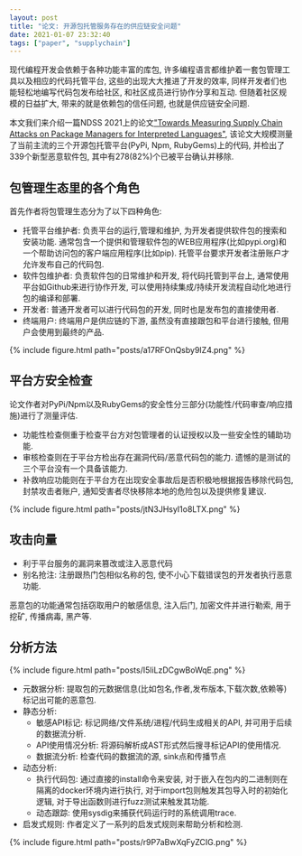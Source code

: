 ```yaml
---
layout: post
title: "论文: 开源包托管服务存在的供应链安全问题"
date: 2021-01-07 23:32:40
tags: ["paper", "supplychain"]
---
```


现代编程开发会依赖于各种功能丰富的库包, 许多编程语言都维护着一套包管理工具以及相应的代码托管平台, 这些的出现大大推进了开发的效率, 同样开发者们也能轻松地编写代码包发布给社区, 和社区成员进行协作分享和互动. 但随着社区规模的日益扩大, 带来的就是依赖包的信任问题, 也就是供应链安全问题.

本文我们来介绍一篇NDSS 2021上的论文["Towards Measuring Supply Chain Attacks on Package Managers for Interpreted Languages"](https://arxiv.org/abs/2002.01139), 该论文大规模测量了当前主流的三个开源包托管平台(PyPi, Npm, RubyGems)上的代码, 并检出了339个新型恶意软件包, 其中有278(82%)个已被平台确认并移除. 



## 包管理生态里的各个角色

首先作者将包管理生态分为了以下四种角色:

* 托管平台维护者: 负责平台的运行,管理和维护, 为开发者提供软件包的搜索和安装功能. 通常包含一个提供和管理软件包的WEB应用程序(比如pypi.org)和一个帮助访问包的客户端应用程序(比如pip). 托管平台要求开发者注册账户才允许发布自己的代码包.
* 软件包维护者: 负责软件包的日常维护和开发, 将代码托管到平台上, 通常使用平台如Github来进行协作开发, 可以使用持续集成/持续开发流程自动化地进行包的编译和部署. 
* 开发者: 普通开发者可以进行代码包的开发, 同时也是发布包的直接使用者.
* 终端用户: 终端用户是供应链的下游, 虽然没有直接跟包和平台进行接触, 但用户会使用到最终的产品. 

{% include figure.html path="posts/a17RFOnQsby9IZ4.png" %}

## 平台方安全检查

论文作者对PyPi/Npm以及RubyGems的安全性分三部分(功能性/代码审查/响应措施)进行了测量评估. 

* 功能性检查侧重于检查平台方对包管理者的认证授权以及一些安全性的辅助功能. 
* 审核检查则在于平台方检出存在漏洞代码/恶意代码包的能力. 遗憾的是测试的三个平台没有一个具备该能力. 
* 补救响应功能则在于平台方在出现安全事故后是否积极地根据报告移除代码包, 封禁攻击者账户, 通知受害者尽快移除本地的危险包以及提供修复建议. 

{% include figure.html path="posts/jtN3JHsyI1o8LTX.png" %}

## 攻击向量

* 利于平台服务的漏洞来篡改或注入恶意代码
* 别名抢注: 注册跟热门包相似名称的包, 使不小心下载错误包的开发者执行恶意功能. 


恶意包的功能通常包括窃取用户的敏感信息, 注入后门, 加密文件并进行勒索, 用于挖矿, 传播病毒, 黑产等. 

## 分析方法 

{% include figure.html path="posts/I5liLzDCgwBoWqE.png" %}

* 元数据分析: 提取包的元数据信息(比如包名,作者,发布版本,下载次数,依赖等)标记出可能的恶意包. 
* 静态分析: 
  * 敏感API标记: 标记网络/文件系统/进程/代码生成相关的API, 并可用于后续的数据流分析. 
  * API使用情况分析: 将源码解析成AST形式然后搜寻标记API的使用情况. 
  * 数据流分析: 检查代码的数据流的源, sink点和传播节点
* 动态分析:
  * 执行代码包: 通过直接的install命令来安装, 对于嵌入在包内的二进制则在隔离的docker环境内进行执行, 对于import包则触发其包导入时的初始化逻辑, 对于导出函数则进行fuzz测试来触发其功能. 
  * 动态跟踪: 使用sysdig来捕获代码运行时的系统调用trace. 
* 启发式规则: 作者定义了一系列的启发式规则来帮助分析和检测.

{% include figure.html path="posts/r9P7aBwXqFyZCIG.png" %}

